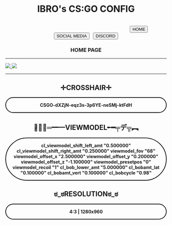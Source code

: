 <!DOCTYPE html>
<html class="no-js" lang="en-US">
    <head>
        <meta charset="utf-8">
        <meta name="viewport" content="width=devide-width, inital-scale=1">
        <style>
          body {
            background-image: url(http://www.vehixel.com/img/commun/fond_test.jpg);
            }
            </style>
</head>
<body>
  
  <center>
    <h1>IBRO's CS:GO CONFIG</h1>&nbsp; &nbsp; &nbsp; &nbsp; &nbsp; &nbsp; &nbsp; &nbsp; &nbsp; &nbsp; &nbsp; &nbsp; &nbsp; &nbsp; &nbsp; &nbsp; &nbsp; &nbsp; &nbsp; &nbsp; &nbsp; &nbsp; &nbsp; &nbsp; &nbsp; &nbsp; &nbsp; &nbsp; &nbsp; &nbsp; &nbsp; &nbsp; &nbsp; &nbsp; &nbsp; &nbsp; &nbsp; &nbsp; &nbsp; &nbsp; &nbsp; &nbsp; &nbsp; &nbsp; &nbsp; &nbsp; &nbsp; &nbsp; &nbsp; &nbsp; &nbsp; &nbsp; &nbsp; &nbsp; &nbsp; &nbsp; &nbsp; &nbsp; &nbsp; &nbsp; &nbsp; &nbsp; &nbsp; &nbsp; &nbsp; &nbsp; &nbsp; &nbsp; &nbsp; &nbsp; &nbsp; &nbsp; &nbsp; &nbsp; &nbsp; &nbsp; &nbsp; &nbsp; &nbsp; &nbsp; &nbsp; &nbsp; &nbsp; &nbsp; &nbsp; &nbsp; &nbsp; &nbsp; &nbsp; &nbsp; &nbsp; &nbsp; &nbsp; &nbsp; &nbsp; &nbsp; &nbsp; &nbsp; &nbsp; &nbsp; &nbsp; &nbsp; &nbsp; &nbsp; &nbsp; &nbsp; &nbsp; &nbsp;<a href="index.html"><button>HOME</button></a>&nbsp; &nbsp;<a href="social.html"><button>SOCIAL MEDIA</button></a>&nbsp; &nbsp;<button>DISCORD</button>
  </center> 
  <center>
  <h3>HOME PAGE</h3>
  </center>
<hr>
<left>
     <a href="https://www.faceit.com/en/players/I0C_">                                                                                              
        <img src="https://www.clipartmax.com/png/full/140-1400137_the-basics-10-lvl-faceit.png">
</left>

 <a href="https://steamcommunity.com/id/IbRo123">                                                                                                   
   <img src="https://icon-library.com/images/steam-icon-ico/steam-icon-ico-22.jpg">
  </a> 

  <hr>
  <center>
  <h2>✛CROSSHAIR✛</h2>
</center>
  <center>
  <p style="border:2px; 
  border-style:solid; 
  border-color:#000000;
   padding: 
   1em;border-radius: 100px;"><b>CSGO-dXZjN-eqz3s-3p6YE-neSMj-ktFdH</b></p>
</center>
<center>
  
<h2>︻̷┻̿═━一VIEWMODEL╾━╤デ╦︻</h2>
<p style="border:2px; 
  border-style:solid; 
  border-color:#000000;
   padding: 
   1em;border-radius: 100px;"><b>cl_viewmodel_shift_left_amt "0.500000"
cl_viewmodel_shift_right_amt "0.250000"
viewmodel_fov "68"
viewmodel_offset_x "2.500000"
viewmodel_offset_y "0.200000"
viewmodel_offset_z "-1.100000"
viewmodel_presetpos "0"
viewmodel_recoil "1"
cl_bob_lower_amt "5.000000"
cl_bobamt_lat "0.100000"
cl_bobamt_vert "0.100000"
cl_bobcycle "0.98"</b>
<center>
 <h2>ಠ_ಠRESOLUTIONಠ_ಠ</h2>   
</center>
<center>
    <p style="border:2px; 
    border-style:solid; 
    border-color:#000000;
     padding: 
     1em;border-radius: 100px;"><b>4:3 | 1280x960</b></p>
  
                                                                                 
</body>
</html>
